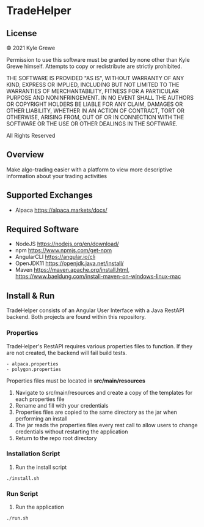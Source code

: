 # TradeHelper

## License

&copy; 2021 Kyle Grewe

Permission to use this software must be granted by none other than Kyle Grewe himself.  Attempts to copy or redistribute are strictly prohibited.

THE SOFTWARE IS PROVIDED "AS IS", WITHOUT WARRANTY OF ANY KIND, EXPRESS OR IMPLIED, INCLUDING BUT NOT LIMITED TO THE WARRANTIES OF MERCHANTABILITY, FITNESS FOR A PARTICULAR PURPOSE AND NONINFRINGEMENT. IN NO EVENT SHALL THE AUTHORS OR COPYRIGHT HOLDERS BE LIABLE FOR ANY CLAIM, DAMAGES OR OTHER LIABILITY, WHETHER IN AN ACTION OF CONTRACT, TORT OR OTHERWISE, ARISING FROM, OUT OF OR IN CONNECTION WITH THE SOFTWARE OR THE USE OR OTHER DEALINGS IN THE SOFTWARE.

All Rights Reserved

## Overview

Make algo-trading easier with a platform to view more descriptive information about your trading activities

## Supported Exchanges

- Alpaca https://alpaca.markets/docs/

## Required Software

- NodeJS https://nodejs.org/en/download/
- npm https://www.npmjs.com/get-npm
- AngularCLI https://angular.io/cli
- OpenJDK11 https://openjdk.java.net/install/
- Maven https://maven.apache.org/install.html, https://www.baeldung.com/install-maven-on-windows-linux-mac

## Install & Run

TradeHelper consists of an Angular User Interface with a Java RestAPI backend.  Both projects are found within this repository.

### Properties

TradeHelper's RestAPI requires various properties files to function.  If they are not created, the backend will fail build tests.
```
- alpaca.properties
- polygon.properties
```

Properties files must be located in **src/main/resources**

1. Navigate to src/main/resources and create a copy of the templates for each properties file
2. Rename and fill with your credentials
3. Properties files are copied to the same directory as the jar when performing an install
4. The jar reads the properties files every rest call to allow users to change credentials without restarting the application
5. Return to the repo root directory

### Installation Script

1. Run the install script
```
./install.sh
```

### Run Script

1. Run the application
```
./run.sh
```

